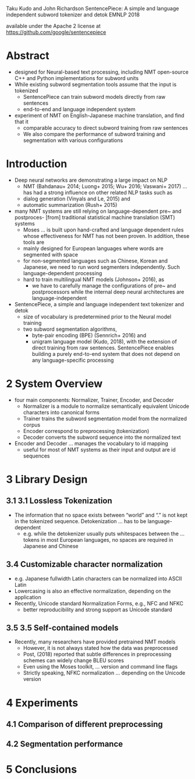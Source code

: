 Taku Kudo and John Richardson
SentencePiece: A simple and language independent subword tokenizer and detok
EMNLP 2018

available under the Apache 2 license at https://github.com/google/sentencepiece

# Abstract

* designed for Neural-based text processing, including NMT
  open-source C++ and Python implementations for subword units
* While existing subword segmentation tools assume that the input is tokenized
  * SentencePiece can train subword models directly from raw sentences
  * end-to-end and language independent system
* experiment of NMT on English-Japanese machine translation, and find that it
  * comparable accuracy to direct subword training from raw sentences
  * We also compare the performance of subword training and segmentation with
    various configurations

# Introduction

* Deep neural networks are demonstrating a large impact on NLP
  * NMT (Bahdanau+ 2014; Luong+ 2015; Wu+ 2016; Vaswani+ 2017) ... has had a
    strong influence on other related NLP tasks such as
  * dialog generation (Vinyals and Le, 2015) and
  * automatic summarization (Rush+ 2015)
* many NMT systems are still relying on language-dependent pre~ and postproces-
  [from] traditional statistical machine translation (SMT) systems
  * Moses ... is built upon hand-crafted and language dependent rules whose
    effectiveness for NMT has not been proven. In addition, these tools are
  * mainly designed for European languages where words are segmented with space
  * for non-segmented languages such as Chinese, Korean and Japanese, we need
    to run word segmenters independently.  Such language-dependent processing
  * hard to train multilingual NMT models (Johnson+ 2016), as
    * we have to carefully manage the configurations of pre~ and postprocessors
      while the internal deep neural architectures are language-independent
* SentencePiece, a simple and language independent text tokenizer and detok
  * size of vocabulary is predetermined prior to the Neural model training
  * two subword segmentation algorithms,
    * byte-pair encoding (BPE) (Sennrich+ 2016) and
    * unigram language model (Kudo, 2018), with the extension of direct training
      from raw sentences.  SentencePiece enables building a purely end-to-end
      system that does not depend on any language-specific processing

# 2 System Overview

* four main components: Normalizer, Trainer, Encoder, and Decoder
  * Normalizer is a module to normalize semantically equivalent Unicode
    characters into canonical forms
  * Trainer trains the subword segmentation model from the normalized corpus
  * Encoder correspond to preprocessing (tokenization)
  * Decoder converts the subword sequence into the normalized text
* Encoder and Decoder ... manages the vocabulary to id mapping
  * useful for most of NMT systems as their input and output are id sequences

# 3 Library Design

## 3.1 3.1 Lossless Tokenization

* The information that no space exists between “world” and “.” is not kept in
  the tokenized sequence.  Detokenization ... has to be language-dependent
  * e.g. while the detokenizer usually puts whitespaces between the ...  tokens
    in most European languages, no spaces are required in Japanese and Chinese

## 3.4 Customizable character normalization

* e.g. Japanese fullwidth Latin characters can be normalized into ASCII Latin
* Lowercasing is also an effective normalization, depending on the application
* Recently, Unicode standard Normalization Forms, e.g., NFC and NFKC
  * better reproducibility and strong support as Unicode standard

## 3.5 3.5 Self-contained models

* Recently, many researchers have provided pretrained NMT models
  * However, it is not always stated how the data was preprocessed
  * Post, (2018) reported that subtle differences in preprocessing schemes can
    widely change BLEU scores
  * Even using the Moses toolkit, ... version and command line flags
  * Strictly speaking, NFKC normalization ... depending on the Unicode version

# 4 Experiments

## 4.1 Comparison of different preprocessing

## 4.2 Segmentation performance

# 5 Conclusions
